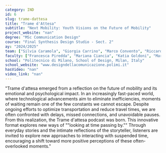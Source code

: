 ```yaml
---
category: IND
id: 6
slug: trame-dattesa
title: "Trame d'Attesa"
subtitle: "Next Mobility: Youth Visions on the Future of Mobility"
project_website: "nan"
degree: "MSc Communication Design"
course: "Final Synthesis Design Studio - Sect. 2"
ay: "2024/2025"
team: ["Silvia Caramola", "Giorgia Carrino", "Marco Convento", "Riccardo Daminato", "Carla Dinolfo", "Matteo Semeraro"]
faculty: ["Francesca Piredda", "Mariana Ciancia", "Katia Goldoni", "Marco Ronchi"]
school: "Politecnico di Milano, School of Design, Milan, Italy"
school_website: "www.designdellacomunicazione.polimi.it"
hasVideo: "nan"
video_link: "nan"
---
```


"Trame d'attesa emerged from a reflection on the future of mobility and its emotional and psychological impact. In an increasingly fast-paced world, where technological advancements aim to eliminate inefficiencies, moments of waiting remain one of the few constants we cannot escape. Despite ongoing efforts to optimize transportation and reduce travel times, we are often confronted with delays, missed connections, and unavoidable pauses. From this realization, the Trame d'attesa podcast was born. This innovative format explores new ways of ""looking at time passing by."" Through everyday stories and the intimate reflections of the storyteller, listeners are invited to explore new approaches to interacting with suspended time, encouraging a shift toward more positive perceptions of these often-overlooked moments."
